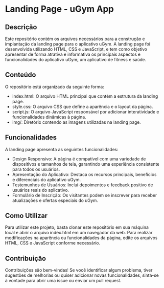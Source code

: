 # Landing Page - uGym App

## Descrição
Este repositório contém os arquivos necessários para a construção e implantação da landing page para o aplicativo uGym. A landing page foi desenvolvida utilizando HTML, CSS e JavaScript, e tem como objetivo apresentar de forma atrativa e informativa os principais aspectos e funcionalidades do aplicativo uGym, um aplicativo de fitness e saúde.

## Conteúdo
O repositório está organizado da seguinte forma:

- index.html: O arquivo HTML principal que contém a estrutura da landing page.
- style.css: O arquivo CSS que define a aparência e o layout da página.
- script.js: O arquivo JavaScript responsável por adicionar interatividade e funcionalidades dinâmicas à página.
- img/: Diretório contendo as imagens utilizadas na landing page.

## Funcionalidades
A landing page apresenta as seguintes funcionalidades:

- Design Responsivo: A página é compatível com uma variedade de dispositivos e tamanhos de tela, garantindo uma experiência consistente para todos os usuários.
- Apresentação do Aplicativo: Destaca os recursos principais, benefícios e diferenciais do aplicativo uGym.
- Testemunhos de Usuários: Inclui depoimentos e feedback positivo de usuários reais do aplicativo.
- Formulário de Inscrição: Os visitantes podem se inscrever para receber atualizações e ofertas especiais do uGym.

## Como Utilizar
Para utilizar este projeto, basta clonar este repositório em sua máquina local e abrir o arquivo index.html em um navegador da web. Para realizar modificações na aparência ou funcionalidades da página, edite os arquivos HTML, CSS e JavaScript conforme necessário.

## Contribuição
Contribuições são bem-vindas! Se você identificar algum problema, tiver sugestões de melhorias ou quiser adicionar novas funcionalidades, sinta-se à vontade para abrir uma issue ou enviar um pull request.

